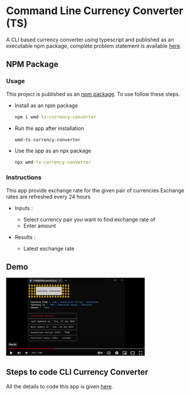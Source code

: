 # Command Line Currency Converter (TS)

A CLI based currency converter using typescript and published as an executable npm package, complete problem statement is available [here](https://github.com/panaverse/typescript-node-projects/tree/main/project04_currency_converter).

## NPM Package

### Usage

This project is published as an [npm package](https://www.npmjs.com/package/wmd-ts-currency-converter). To use follow these steps.

- Install as an npm package

  ```cmd
  npm i wmd-ts-currency-converter
  ```

- Run the app after installation

  ```cmd
  wmd-ts-currency-converter
  ```

- Use the app as an npx package

  ```cmd
  npx wmd-ts-currency-converter
  ```

### Instructions

This app provide exchange rate for the given pair of currencies
Exchange rates are refreshed every 24 hours

- Inputs :

  - Select currency pair you want to find exchange rate of
  - Enter amount

- Results :
  - Latest exchange rate

## Demo

[<img src="cc.PNG" width="75%">](https://youtu.be/I4Bc8bZMQLE 'CLI Currency Converter')

## Steps to code CLI Currency Converter

All the details to code this app is given [here](https://github.com/hassan-ak/wmd-ts-currency-converter/tree/main/stepsToCode/Readme.md).
